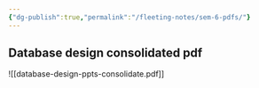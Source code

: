 ```yaml
---
{"dg-publish":true,"permalink":"/fleeting-notes/sem-6-pdfs/"}
---
```



## Database design consolidated pdf
![[database-design-ppts-consolidate.pdf]]